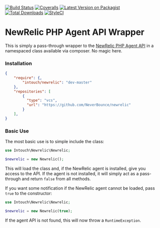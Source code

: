 [![Build Status](https://img.shields.io/travis/In-Touch/newrelic/master.svg?style=flat-square)](https://travis-ci.org/In-Touch/newrelic)
[![Coveralls](https://img.shields.io/coveralls/github/In-Touch/newrelic/master.svg?style=flat-square)](https://coveralls.io/github/In-Touch/newrelic)
[![Latest Version on Packagist](https://img.shields.io/packagist/v/intouch/newrelic.svg?style=flat-square)](https://packagist.org/packages/intouch/newrelic)
[![Total Downloads](https://img.shields.io/packagist/dt/intouch/newrelic.svg?style=flat-square)](https://packagist.org/packages/intouch/newrelic)
[![StyleCI](https://styleci.io/repos/9600626/shield)](https://styleci.io/repos/9600626)

# NewRelic PHP Agent API Wrapper

This is simply a pass-through wrapper to the [NewRelic PHP Agent API](https://newrelic.com/docs/php/the-php-api) in a namespaced class available via composer.  No magic here.

### Installation

```json
{
    "require": {,
        "intouch/newrelic": "dev-master"
    },
    "repositories": [
        {
          "type": "vcs",
          "url": "https://github.com/NeverBounce/newrelic"
        }
    ],
}
```

### Basic Use

The most basic use is to simple include the class:

```php
use Intouch\Newrelic\Newrelic;

$newrelic = new Newrelic();
```

This will load the class and, if the NewRelic agent is installed, give you access to the API.  If the agent is not installed, it will simply act as a pass-through and return `false` from all methods.

If you want some notification if the NewRelic agent cannot be loaded, pass `true` to the constructor:

```php
use Intouch\Newrelic\Newrelic;

$newrelic = new Newrelic(true);
```

If the agent API is not found, this will now throw a `RuntimeException`.
